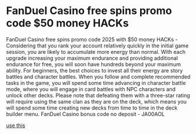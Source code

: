 # FanDuel Casino free spins promo code $50 money HACKs

FanDuel Casino free spins promo code 2025 with $50 money HACKs - Considering that you rank your account relatively quickly in the initial game session, you are likely to accumulate more energy than normal. With each upgrade increasing your maximum endurance and providing additional endurance for free, you will soon have hundreds beyond your maximum ability. For beginners, the best choices to invest all their energy are story battles and character battles. When you follow and complete recommended tasks in the game, you will spend some time advancing in character battle mode, where you will engage in card battles with NPC characters and unlock other decks. Please note that defeating them with a three-star rating will require using the same clan as they are on the deck, which means you will spend some time creating new decks from time to time in the deck builder menu. FanDuel Casino bonus code no deposit - JA00AOL

[use this](https://www.start.gg/user/75fc3ba1)

